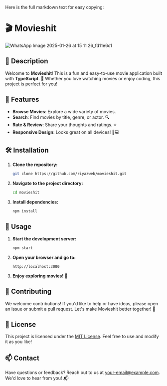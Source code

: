 Here is the full markdown text for easy copying:  

# 🎬 Movieshit

![WhatsApp Image 2025-01-26 at 15 11 26_fd11e6c1](https://github.com/user-attachments/assets/b2742d4f-23e3-453e-a8bf-03c23c7ab2fa)

## 📖 Description  

Welcome to **Movieshit**! This is a fun and easy-to-use movie application built with **TypeScript**. 🍿 Whether you love watching movies or enjoy coding, this project is perfect for you!  

## 🚀 Features  

- **Browse Movies**: Explore a wide variety of movies.  
- **Search**: Find movies by title, genre, or actor. 🔍  
- **Rate & Review**: Share your thoughts and ratings. ⭐  
- **Responsive Design**: Looks great on all devices! 📱💻  

## 🛠️ Installation  

1. **Clone the repository:**  

   ```bash  
   git clone https://github.com/riyazweb/movieshit.git  
   ```  

2. **Navigate to the project directory:**  

   ```bash  
   cd movieshit  
   ```  

3. **Install dependencies:**  

   ```bash  
   npm install  
   ```  

## 🎉 Usage  

1. **Start the development server:**  

   ```bash  
   npm start  
   ```  

2. **Open your browser and go to:**  

   ```
   http://localhost:3000  
   ```  

3. **Enjoy exploring movies!** 🍿  

## 🤝 Contributing  

We welcome contributions! If you'd like to help or have ideas, please open an issue or submit a pull request. Let's make Movieshit better together! 💪  

## 📄 License  

This project is licensed under the [MIT License](LICENSE). Feel free to use and modify it as you like!  

## 📫 Contact  

Have questions or feedback? Reach out to us at [your-email@example.com](mailto:your-email@example.com). We'd love to hear from you! 📬  
